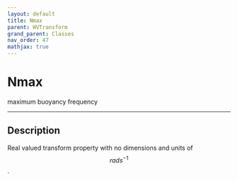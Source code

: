 ```yaml
---
layout: default
title: Nmax
parent: WVTransform
grand_parent: Classes
nav_order: 47
mathjax: true
---
```


#  Nmax

maximum buoyancy frequency


---

## Description
Real valued transform property with no dimensions and units of $$rad s^{-1}$$.

